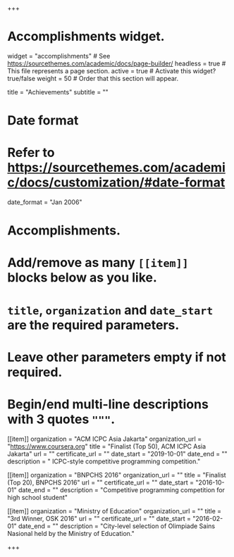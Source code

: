 +++
# Accomplishments widget.
widget = "accomplishments"  # See https://sourcethemes.com/academic/docs/page-builder/
headless = true  # This file represents a page section.
active = true  # Activate this widget? true/false
weight = 50  # Order that this section will appear.

title = "Achievements"
subtitle = ""

# Date format
#   Refer to https://sourcethemes.com/academic/docs/customization/#date-format
date_format = "Jan 2006"

# Accomplishments.
#   Add/remove as many `[[item]]` blocks below as you like.
#   `title`, `organization` and `date_start` are the required parameters.
#   Leave other parameters empty if not required.
#   Begin/end multi-line descriptions with 3 quotes `"""`.

[[item]]
  organization = "ACM ICPC Asia Jakarta"
  organization_url = "https://www.coursera.org"
  title = "Finalist (Top 50), ACM ICPC Asia Jakarta"
  url = ""
  certificate_url = ""
  date_start = "2019-10-01"
  date_end = ""
  description = " ICPC-style competitive programming competition."

[[item]]
  organization = "BNPCHS 2016"
  organization_url = ""
  title = "Finalist (Top 20), BNPCHS 2016"
  url = ""
  certificate_url = ""
  date_start = "2016-10-01"
  date_end = ""
  description = "Competitive programming competition for high school student"
  
[[item]]
  organization = "Ministry of Education"
  organization_url = ""
  title = "3rd Winner, OSK 2016"
  url = ""
  certificate_url = ""
  date_start = "2016-02-01"
  date_end = ""
  description = "City-level selection of Olimpiade Sains Nasional held by the Ministry of Education."

+++
